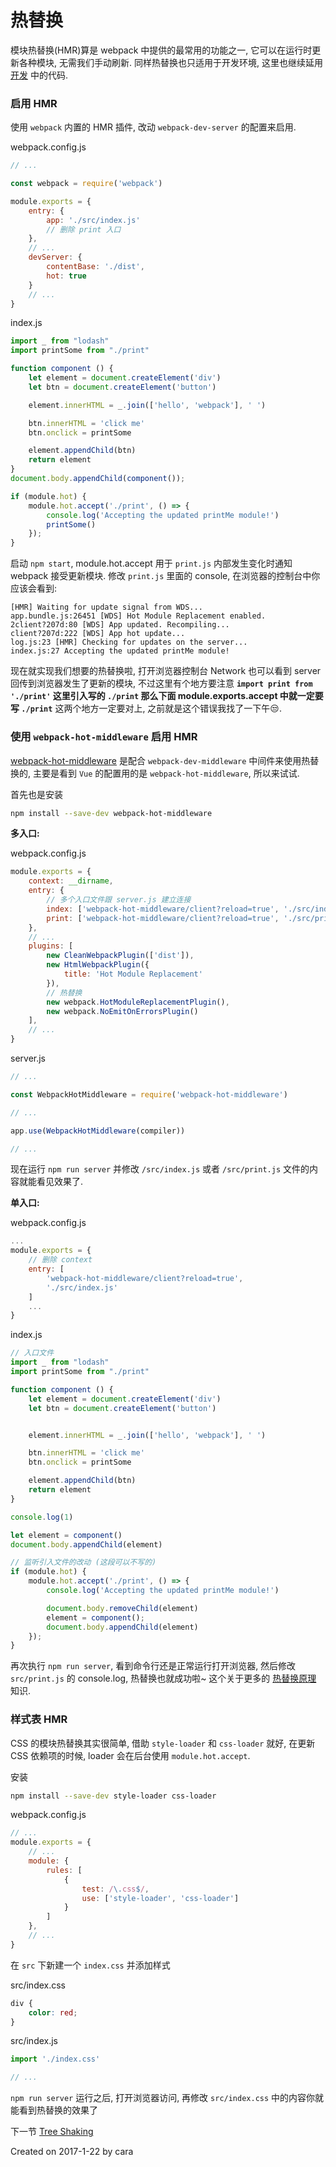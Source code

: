 # 热替换
模块热替换(HMR)算是 webpack 中提供的最常用的功能之一, 它可以在运行时更新各种模块, 无需我们手动刷新. 同样热替换也只适用于开发环境, 这里也继续延用 [开发](https://github.com/Caraws/webpack-demo/tree/master/development) 中的代码.

### 启用 HMR
使用 `webpack` 内置的 HMR 插件, 改动 `webpack-dev-server` 的配置来启用.

webpack.config.js
```js
// ...

const webpack = require('webpack')

module.exports = {
    entry: {
        app: './src/index.js'
        // 删除 print 入口
    },
    // ...
    devServer: {
        contentBase: './dist',
        hot: true
    }
    // ...
}
```

index.js
```js
import _ from "lodash"
import printSome from "./print"

function component () {
    let element = document.createElement('div')
    let btn = document.createElement('button')

    element.innerHTML = _.join(['hello', 'webpack'], ' ')

    btn.innerHTML = 'click me'
    btn.onclick = printSome

    element.appendChild(btn)
    return element
}
document.body.appendChild(component());

if (module.hot) {
    module.hot.accept('./print', () => {
        console.log('Accepting the updated printMe module!')
        printSome()
    });
}
```

启动 `npm start`, module.hot.accept 用于 `print.js` 内部发生变化时通知 webpack 接受更新模块. 修改 `print.js` 里面的 console, 在浏览器的控制台中你应该会看到:

```shell
[HMR] Waiting for update signal from WDS...
app.bundle.js:26451 [WDS] Hot Module Replacement enabled.
2client?207d:80 [WDS] App updated. Recompiling...
client?207d:222 [WDS] App hot update...
log.js:23 [HMR] Checking for updates on the server...
index.js:27 Accepting the updated printMe module!
```
现在就实现我们想要的热替换啦, 打开浏览器控制台 Network 也可以看到 server 回传到浏览器发生了更新的模块, 不过这里有个地方要注意 **`import print from './print'` 这里引入写的 `./print` 那么下面 module.exports.accept 中就一定要写 `./print`** 这两个地方一定要对上, 之前就是这个错误我找了一下午😒.

### 使用 `webpack-hot-middleware` 启用 HMR
[webpack-hot-middleware](https://github.com/glenjamin/webpack-hot-middleware) 是配合 `webpack-dev-middleware` 中间件来使用热替换的, 主要是看到 `Vue` 的配置用的是 `webpack-hot-middleware`, 所以来试试.

首先也是安装
```zsh
npm install --save-dev webpack-hot-middleware
```

**多入口:**

webpack.config.js
```js
module.exports = {
    context: __dirname,
    entry: {
        // 多个入口文件跟 server.js 建立连接
        index: ['webpack-hot-middleware/client?reload=true', './src/index.js'],
        print: ['webpack-hot-middleware/client?reload=true', './src/print.js']
    },
    // ...
    plugins: [
        new CleanWebpackPlugin(['dist']),
        new HtmlWebpackPlugin({
            title: 'Hot Module Replacement'
        }),
        // 热替换
        new webpack.HotModuleReplacementPlugin(),
        new webpack.NoEmitOnErrorsPlugin()
    ],
    // ...
}
```

server.js
```js
// ...

const WebpackHotMiddleware = require('webpack-hot-middleware')

// ...

app.use(WebpackHotMiddleware(compiler))

// ...
```

现在运行 `npm run server` 并修改 `/src/index.js` 或者 `/src/print.js` 文件的内容就能看见效果了.

**单入口:**

webpack.config.js
```js
...
module.exports = {
    // 删除 context
    entry: [
        'webpack-hot-middleware/client?reload=true',
        './src/index.js'
    ]
    ...
}
```
index.js
```js
// 入口文件
import _ from "lodash"
import printSome from "./print"

function component () {
    let element = document.createElement('div')
    let btn = document.createElement('button')


    element.innerHTML = _.join(['hello', 'webpack'], ' ')

    btn.innerHTML = 'click me'
    btn.onclick = printSome

    element.appendChild(btn)
    return element
}

console.log(1)

let element = component()
document.body.appendChild(element)

// 监听引入文件的改动 (这段可以不写的)
if (module.hot) {
    module.hot.accept('./print', () => {
        console.log('Accepting the updated printMe module!')

        document.body.removeChild(element)
        element = component(); 
        document.body.appendChild(element)
    });
}
```

再次执行 `npm run server`, 看到命令行还是正常运行打开浏览器, 然后修改 `src/print.js` 的 console.log, 热替换也就成功啦~ 这个关于更多的 [热替换原理](https://zhuanlan.zhihu.com/p/30669007) 知识.

### 样式表 HMR
CSS 的模块热替换其实很简单, 借助 `style-loader` 和 `css-loader` 就好, 在更新 CSS 依赖项的时候, loader 会在后台使用 `module.hot.accept`.

安装
```zsh
npm install --save-dev style-loader css-loader
```

webpack.config.js
```js
// ...
module.exports = {
    // ...
    module: {
        rules: [
            {
                test: /\.css$/,
                use: ['style-loader', 'css-loader']
            }
        ]
    },
    // ...
}
```

在 `src` 下新建一个 `index.css` 并添加样式

src/index.css
```css
div {
    color: red;
}
```

src/index.js
```js
import './index.css'

// ...
```

`npm run server` 运行之后, 打开浏览器访问, 再修改 `src/index.css` 中的内容你就能看到热替换的效果了

下一节 [Tree Shaking](https://github.com/Caraws/webpack-demo/tree/master/tree-shaking)

Created on 2017-1-22 by cara